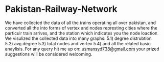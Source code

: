 # Pakistan-Railway-Network
We have collected the data of all the trains operating all over pakistan,
and converted all the into forms of vertex and nodes represting cities where the particulr train arrives,
and the station which indicates you the node loaction.
We visulized the collected data into many graphs:
5.1) degree distrubtion
5.2) avg degree
5.3) total nodes and vertex 
5.4) and all the related basic anaylisis.
For any query hit me up on:
usmansyd738@gmail.com
your prized suggestions will be considered welcoming.
